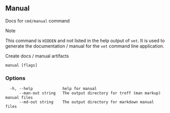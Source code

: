## Manual

Docs for `cmd/manual` command

> [!NOTE]
> This command is `HIDDEN` and not listed in the help output of `vet`. It is used to generate the documentation / manual for the `vet` command line application.

Create docs / manual artifacts

```
manual [flags]
```

### Options

```
  -h, --help             help for manual
      --man-out string   The output directory for troff (man markup) manual files
      --md-out string    The output directory for markdown manual files
```
